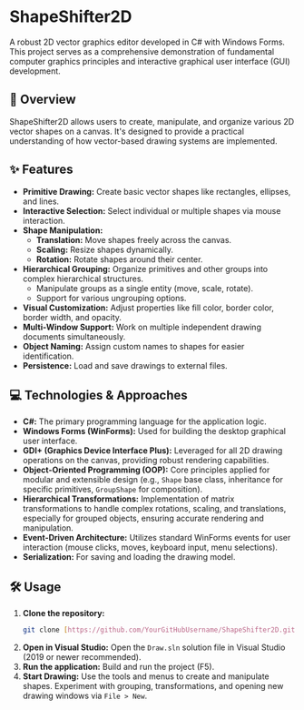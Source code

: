 # ShapeShifter2D

A robust 2D vector graphics editor developed in C# with Windows Forms. This project serves as a comprehensive demonstration of fundamental computer graphics principles and interactive graphical user interface (GUI) development.

## 🚀 Overview

ShapeShifter2D allows users to create, manipulate, and organize various 2D vector shapes on a canvas. It's designed to provide a practical understanding of how vector-based drawing systems are implemented.

## ✨ Features

* **Primitive Drawing:** Create basic vector shapes like rectangles, ellipses, and lines.
* **Interactive Selection:** Select individual or multiple shapes via mouse interaction.
* **Shape Manipulation:**
    * **Translation:** Move shapes freely across the canvas.
    * **Scaling:** Resize shapes dynamically.
    * **Rotation:** Rotate shapes around their center.
* **Hierarchical Grouping:** Organize primitives and other groups into complex hierarchical structures.
    * Manipulate groups as a single entity (move, scale, rotate).
    * Support for various ungrouping options.
* **Visual Customization:** Adjust properties like fill color, border color, border width, and opacity.
* **Multi-Window Support:** Work on multiple independent drawing documents simultaneously.
* **Object Naming:** Assign custom names to shapes for easier identification.
* **Persistence:** Load and save drawings to external files.

## 💻 Technologies & Approaches

* **C#:** The primary programming language for the application logic.
* **Windows Forms (WinForms):** Used for building the desktop graphical user interface.
* **GDI+ (Graphics Device Interface Plus):** Leveraged for all 2D drawing operations on the canvas, providing robust rendering capabilities.
* **Object-Oriented Programming (OOP):** Core principles applied for modular and extensible design (e.g., `Shape` base class, inheritance for specific primitives, `GroupShape` for composition).
* **Hierarchical Transformations:** Implementation of matrix transformations to handle complex rotations, scaling, and translations, especially for grouped objects, ensuring accurate rendering and manipulation.
* **Event-Driven Architecture:** Utilizes standard WinForms events for user interaction (mouse clicks, moves, keyboard input, menu selections).
* **Serialization:** For saving and loading the drawing model.

## 🛠️ Usage

1.  **Clone the repository:**
    ```bash
    git clone [https://github.com/YourGitHubUsername/ShapeShifter2D.git](https://github.com/Nikzr0/ShapeShifter2D.git)
    ```
2.  **Open in Visual Studio:** Open the `Draw.sln` solution file in Visual Studio (2019 or newer recommended).
3.  **Run the application:** Build and run the project (F5).
4.  **Start Drawing:** Use the tools and menus to create and manipulate shapes. Experiment with grouping, transformations, and opening new drawing windows via `File > New`.
